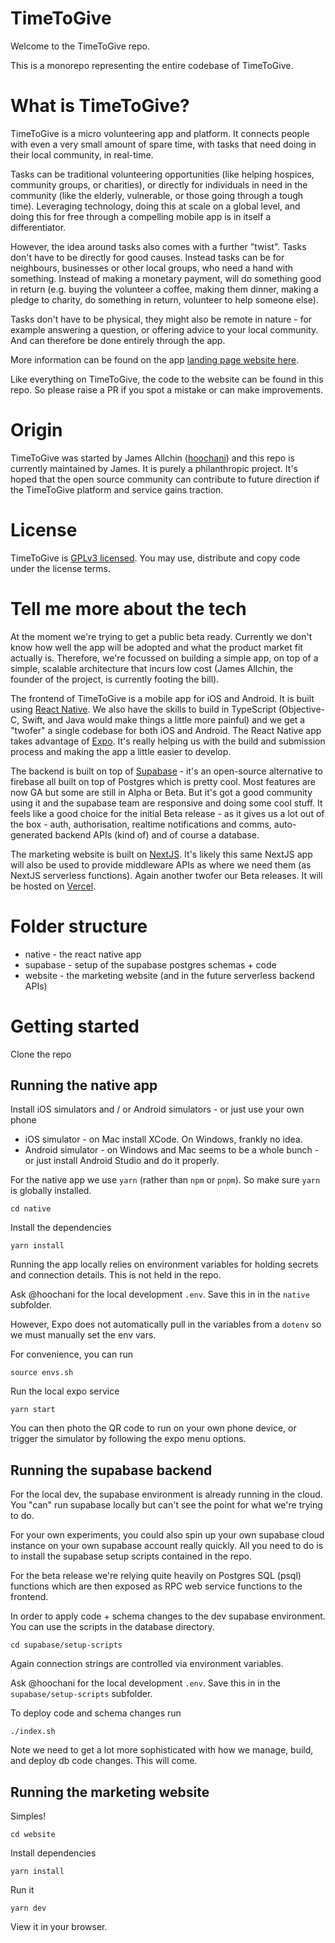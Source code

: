 # TimeToGive

Welcome to the TimeToGive repo. 

This is a monorepo representing the entire codebase of TimeToGive. 

# What is TimeToGive?

TimeToGive is a micro volunteering app and platform. It connects people with even a very small amount of spare time, with tasks that need doing in their local community, in real-time.

Tasks can be traditional volunteering opportunities (like helping hospices, community groups, or charities), or directly for individuals in need in the community (like the elderly, vulnerable, or those going through a tough time). Leveraging technology, doing this at scale on a global level, and doing this for free through a compelling mobile app is in itself a differentiator.

However, the idea around tasks also comes with a further "twist". Tasks don't have to be directly for good causes. Instead tasks can be for neighbours, businesses or other local groups, who need a hand with something. Instead of making a monetary payment, will do something good in return (e.g. buying the volunteer a coffee, making them dinner, making a pledge to charity, do something in return, volunteer to help someone else).

Tasks don't have to be physical, they might also be remote in nature - for example answering a question, or offering advice to your local community. And can therefore be done entirely through the app.

More information can be found on the app [landing page website here](https://timetogiveapp.com). 

Like everything on TimeToGive, the code to the website can be found in this repo. So please raise a PR if you spot a mistake or can make improvements.

# Origin

TimeToGive was started by James Allchin ([hoochani](https://github.com/hoochani)) and this repo is currently maintained by James. It is purely a philanthropic project. It's hoped that the open source community can contribute to future direction if the TimeToGive platform and service gains traction.

# License

TimeToGive is [GPLv3 licensed](/LICENSE). You may use, distribute and copy code under the license terms.

# Tell me more about the tech

At the moment we're trying to get a public beta ready. Currently we don't know how well the app will be adopted and what the product market fit actually is. Therefore, we're focussed on building a simple app, on top of a simple, scalable architecture that incurs low cost (James Allchin, the founder of the project, is currently footing the bill).

The frontend of TimeToGive is a mobile app for iOS and Android. It is built using [React Native](https://reactnative.dev/). We also have the skills to build in TypeScript (Objective-C, Swift, and Java would make things a little more painful) and we get a "twofer" a single codebase for both iOS and Android. The React Native app takes advantage of [Expo](https://expo.dev/). It's really helping us with the build and submission process and making the app a little easier to develop.

The backend is built on top of [Supabase](https://supabase.com/) - it's an open-source alternative to firebase all built on top of Postgres which is pretty cool. Most features are now GA but some are still in Alpha or Beta. But it's got a good community using it and the supabase team are responsive and doing some cool stuff. It feels like a good choice for the initial Beta release - as it gives us a lot out of the box - auth, authorisation, realtime notifications and comms, auto-generated backend APIs (kind of) and of course a database.

The marketing website is built on [NextJS](https://nextjs.org/). It's likely this same NextJS app will also be used to provide middleware APIs as where we need them (as NextJS serverless functions). Again another twofer our Beta releases. It will be hosted on [Vercel](https://vercel.com/).

# Folder structure

- native - the react native app
- supabase - setup of the supabase postgres schemas + code
- website - the marketing website (and in the future serverless backend APIs)

# Getting started 

Clone the repo

## Running the native app

Install iOS simulators and / or Android simulators - or just use your own phone

- iOS simulator - on Mac install XCode. On Windows, frankly no idea.
- Android simulator - on Windows and Mac seems to be a whole bunch - or just install Android Studio and do it properly.

For the native app we use `yarn` (rather than `npm` or `pnpm`). So make sure `yarn` is globally installed.

```
cd native
```

Install the dependencies

```
yarn install
```

Running the app locally relies on environment variables for holding secrets and connection details. This is not held in the repo.

Ask @hoochani for the local development `.env`. Save this in in the `native` subfolder.

However, Expo does not automatically pull in the variables from a `dotenv` so we must manually set the env vars.

For convenience, you can run

```
source envs.sh 
```

Run the local expo service

```
yarn start
```

You can then photo the QR code to run on your own phone device, or trigger the simulator by following the expo menu options.

## Running the supabase backend

For the local dev, the supabase environment is already running in the cloud. You "can" run supabase locally but can't see the point for what we're trying to do.

For your own experiments, you could also spin up your own supabase cloud instance on your own supabase account really quickly. All you need to do is to install the supabase setup scripts contained in the repo.

For the beta release we're relying quite heavily on Postgres SQL (psql) functions which are then exposed as RPC web service functions to the frontend.

In order to apply code + schema changes to the dev supabase environment. You can use the scripts in the database directory.

```
cd supabase/setup-scripts
```

Again connection strings are controlled via environment variables. 

Ask @hoochani for the local development `.env`. Save this in in the `supabase/setup-scripts` subfolder.

To deploy code and schema changes run

```
./index.sh
```

Note we need to get a lot more sophisticated with how we manage, build, and deploy db code changes. This will come.

## Running the marketing website

Simples!

```
cd website
```

Install dependencies

```
yarn install
```

Run it

```
yarn dev
```

View it in your browser. 





